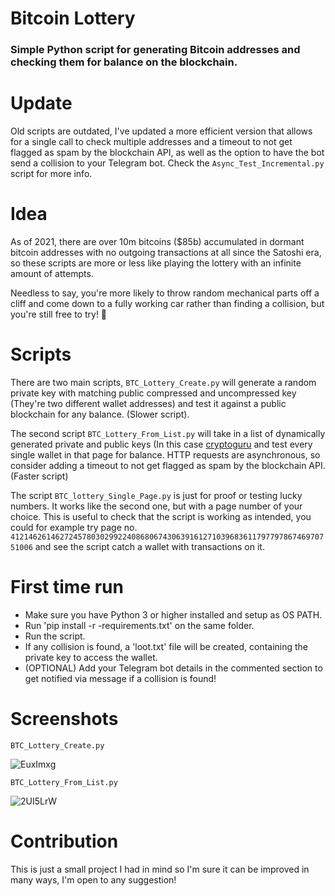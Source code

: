 # Bitcoin Lottery

### Simple Python script for generating Bitcoin addresses and checking them for balance on the blockchain.

# Update

Old scripts are outdated, I've updated a more efficient version that allows for a single call to check multiple addresses and a timeout to not get flagged as spam by the blockchain API, as well as the option to have the bot send a collision to your Telegram bot. Check the `Async_Test_Incremental.py` script for more info.

# Idea

As of 2021, there are over 10m bitcoins ($85b) accumulated in dormant bitcoin addresses with no outgoing transactions at all since the Satoshi era, so these scripts are more or less like playing the lottery with an infinite amount of attempts.

Needless to say, you're more likely to throw random mechanical parts off a cliff and come down to a fully working car rather than finding a collision, but you're still free to try! 👀

# Scripts 

There are two main scripts, `BTC_Lottery_Create.py` will generate a random private key with matching public compressed and uncompressed key (They're two different wallet addresses) and test it against a public blockchain for any balance. (Slower script).

The second script `BTC_Lottery_From_List.py` will take in a list of dynamically generated private and public keys (In this case [cryptoguru](https://lbc.cryptoguru.org/dio/) and test every single wallet in that page for balance. HTTP requests are asynchronous, so consider adding a timeout to not get flagged as spam by the blockchain API. (Faster script)

The script `BTC_lottery_Single_Page.py` is just for proof or testing lucky numbers. It works like the second one, but with a page number of your choice. This is useful to check that the script is working as intended, you could for example try page no. `412146261462724578030299224086806743063916127103968361179779786746970751006` and see the script catch a wallet with transactions on it.

# First time run
 - Make sure you have Python 3 or higher installed and setup as OS PATH.
 - Run 'pip install -r -requirements.txt' on the same folder.
 - Run the script.
 - If any collision is found, a 'loot.txt' file will be created, containing the private key to access the wallet.
 - (OPTIONAL) Add your Telegram bot details in the commented section to get notified via message if a collision is found!


# Screenshots
`BTC_Lottery_Create.py`

![EuxImxg](https://user-images.githubusercontent.com/85108160/129419646-8f7527e8-6a35-44c9-a271-2266f22ead64.png)

`BTC_Lottery_From_List.py`

![2UI5LrW](https://user-images.githubusercontent.com/85108160/129419795-23519077-49cb-48fe-b2fc-5c0b627e7d91.png)

# Contribution
This is just a small project I had in mind so I'm sure it can be improved in many ways, I'm open to any suggestion!
